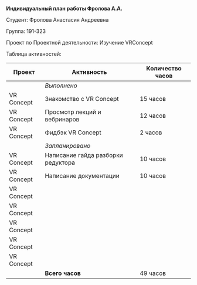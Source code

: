 **Индивидуальный план работы Фролова А.А.**

Студент: Фролова Анастасия Андреевна

Группа: 191-323

Проект по Проектной деятельности: Изучение VRConcept

Таблица активностей:

| Проект      | Активность                                           | Количество часов
|-------------|------------------------------------------------------|---------
|             | *Выполнено*                                          | 
| VR Concept  | Знакомство с VR Concept                              | 15 часов
| VR Concept  | Просмотр лекций и вебринаров                         | 12 часов
| VR Concept  | Фидбэк VR Concept                                    |  2 часов
|             | *Запланировано*                                      | 
| VR Concept  | Написание гайда разборки редуктора                   | 10 часов
| VR Concept  | Написание документации                               | 10 часов
| VR Concept  |                                                      | 
| VR Concept  |                                                      | 
| VR Concept  |                                                      | 
| VR Concept  |                                                      | 
| VR Concept  |                                                      | 
|             | **Всего часов**                                      | 49 часов

